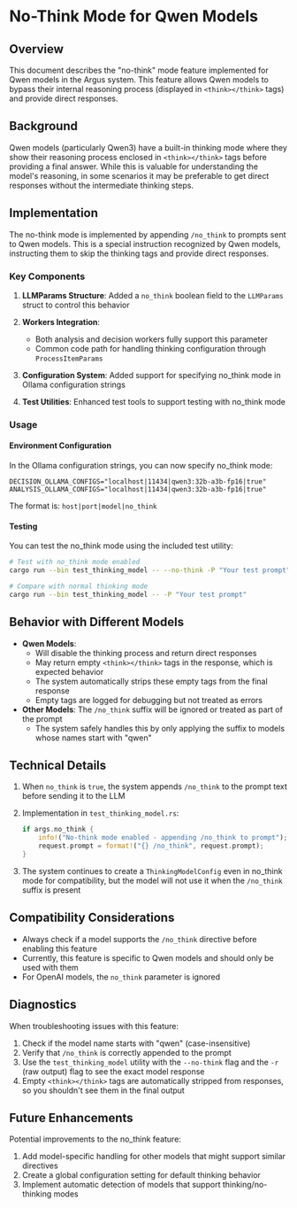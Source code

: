 # No-Think Mode for Qwen Models

## Overview

This document describes the "no-think" mode feature implemented for Qwen models in the Argus system. This feature allows Qwen models to bypass their internal reasoning process (displayed in `<think></think>` tags) and provide direct responses.

## Background

Qwen models (particularly Qwen3) have a built-in thinking mode where they show their reasoning process enclosed in `<think></think>` tags before providing a final answer. While this is valuable for understanding the model's reasoning, in some scenarios it may be preferable to get direct responses without the intermediate thinking steps.

## Implementation

The no-think mode is implemented by appending `/no_think` to prompts sent to Qwen models. This is a special instruction recognized by Qwen models, instructing them to skip the thinking tags and provide direct responses.

### Key Components

1. **LLMParams Structure**: Added a `no_think` boolean field to the `LLMParams` struct to control this behavior

2. **Workers Integration**: 
   - Both analysis and decision workers fully support this parameter
   - Common code path for handling thinking configuration through `ProcessItemParams`

3. **Configuration System**: Added support for specifying no_think mode in Ollama configuration strings

4. **Test Utilities**: Enhanced test tools to support testing with no_think mode

### Usage

#### Environment Configuration

In the Ollama configuration strings, you can now specify no_think mode:

```
DECISION_OLLAMA_CONFIGS="localhost|11434|qwen3:32b-a3b-fp16|true"
ANALYSIS_OLLAMA_CONFIGS="localhost|11434|qwen3:32b-a3b-fp16|true"
```

The format is: `host|port|model|no_think`

#### Testing

You can test the no_think mode using the included test utility:

```bash
# Test with no_think mode enabled
cargo run --bin test_thinking_model -- --no-think -P "Your test prompt"

# Compare with normal thinking mode
cargo run --bin test_thinking_model -- -P "Your test prompt"
```

## Behavior with Different Models

- **Qwen Models**: 
  - Will disable the thinking process and return direct responses
  - May return empty `<think></think>` tags in the response, which is expected behavior
  - The system automatically strips these empty tags from the final response
  - Empty tags are logged for debugging but not treated as errors
- **Other Models**: The `/no_think` suffix will be ignored or treated as part of the prompt
  - The system safely handles this by only applying the suffix to models whose names start with "qwen"

## Technical Details

1. When `no_think` is `true`, the system appends `/no_think` to the prompt text before sending it to the LLM

2. Implementation in `test_thinking_model.rs`:
   ```rust
   if args.no_think {
       info!("No-think mode enabled - appending /no_think to prompt");
       request.prompt = format!("{} /no_think", request.prompt);
   }
   ```

3. The system continues to create a `ThinkingModelConfig` even in no_think mode for compatibility, but the model will not use it when the `/no_think` suffix is present

## Compatibility Considerations

- Always check if a model supports the `/no_think` directive before enabling this feature
- Currently, this feature is specific to Qwen models and should only be used with them
- For OpenAI models, the `no_think` parameter is ignored

## Diagnostics

When troubleshooting issues with this feature:

1. Check if the model name starts with "qwen" (case-insensitive)
2. Verify that `/no_think` is correctly appended to the prompt
3. Use the `test_thinking_model` utility with the `--no-think` flag and the `-r` (raw output) flag to see the exact model response
4. Empty `<think></think>` tags are automatically stripped from responses, so you shouldn't see them in the final output

## Future Enhancements

Potential improvements to the no_think feature:

1. Add model-specific handling for other models that might support similar directives
2. Create a global configuration setting for default thinking behavior
3. Implement automatic detection of models that support thinking/no-thinking modes
